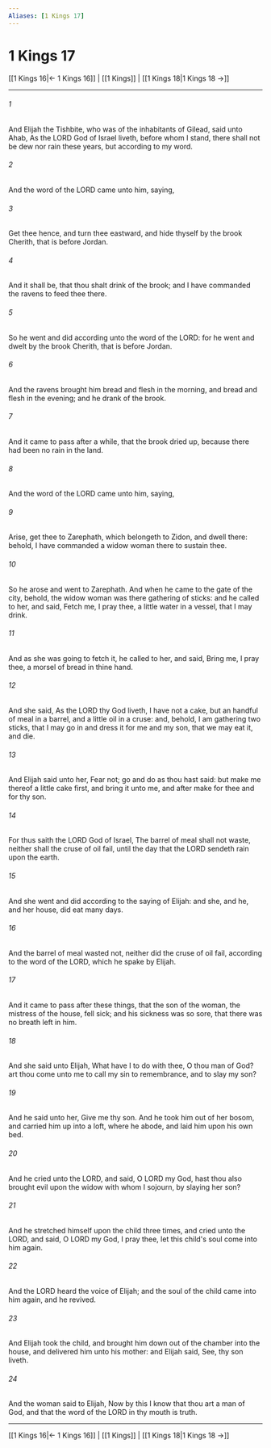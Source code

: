 ```yaml
---
Aliases: [1 Kings 17]
---
```

# 1 Kings 17

[[1 Kings 16|← 1 Kings 16]] | [[1 Kings]] | [[1 Kings 18|1 Kings 18 →]]
***



###### 1 
And Elijah the Tishbite, who was of the inhabitants of Gilead, said unto Ahab, As the LORD God of Israel liveth, before whom I stand, there shall not be dew nor rain these years, but according to my word. 

###### 2 
And the word of the LORD came unto him, saying, 

###### 3 
Get thee hence, and turn thee eastward, and hide thyself by the brook Cherith, that is before Jordan. 

###### 4 
And it shall be, that thou shalt drink of the brook; and I have commanded the ravens to feed thee there. 

###### 5 
So he went and did according unto the word of the LORD: for he went and dwelt by the brook Cherith, that is before Jordan. 

###### 6 
And the ravens brought him bread and flesh in the morning, and bread and flesh in the evening; and he drank of the brook. 

###### 7 
And it came to pass after a while, that the brook dried up, because there had been no rain in the land. 

###### 8 
And the word of the LORD came unto him, saying, 

###### 9 
Arise, get thee to Zarephath, which belongeth to Zidon, and dwell there: behold, I have commanded a widow woman there to sustain thee. 

###### 10 
So he arose and went to Zarephath. And when he came to the gate of the city, behold, the widow woman was there gathering of sticks: and he called to her, and said, Fetch me, I pray thee, a little water in a vessel, that I may drink. 

###### 11 
And as she was going to fetch it, he called to her, and said, Bring me, I pray thee, a morsel of bread in thine hand. 

###### 12 
And she said, As the LORD thy God liveth, I have not a cake, but an handful of meal in a barrel, and a little oil in a cruse: and, behold, I am gathering two sticks, that I may go in and dress it for me and my son, that we may eat it, and die. 

###### 13 
And Elijah said unto her, Fear not; go and do as thou hast said: but make me thereof a little cake first, and bring it unto me, and after make for thee and for thy son. 

###### 14 
For thus saith the LORD God of Israel, The barrel of meal shall not waste, neither shall the cruse of oil fail, until the day that the LORD sendeth rain upon the earth. 

###### 15 
And she went and did according to the saying of Elijah: and she, and he, and her house, did eat many days. 

###### 16 
And the barrel of meal wasted not, neither did the cruse of oil fail, according to the word of the LORD, which he spake by Elijah. 

###### 17 
And it came to pass after these things, that the son of the woman, the mistress of the house, fell sick; and his sickness was so sore, that there was no breath left in him. 

###### 18 
And she said unto Elijah, What have I to do with thee, O thou man of God? art thou come unto me to call my sin to remembrance, and to slay my son? 

###### 19 
And he said unto her, Give me thy son. And he took him out of her bosom, and carried him up into a loft, where he abode, and laid him upon his own bed. 

###### 20 
And he cried unto the LORD, and said, O LORD my God, hast thou also brought evil upon the widow with whom I sojourn, by slaying her son? 

###### 21 
And he stretched himself upon the child three times, and cried unto the LORD, and said, O LORD my God, I pray thee, let this child's soul come into him again. 

###### 22 
And the LORD heard the voice of Elijah; and the soul of the child came into him again, and he revived. 

###### 23 
And Elijah took the child, and brought him down out of the chamber into the house, and delivered him unto his mother: and Elijah said, See, thy son liveth. 

###### 24 
And the woman said to Elijah, Now by this I know that thou art a man of God, and that the word of the LORD in thy mouth is truth.

***
[[1 Kings 16|← 1 Kings 16]] | [[1 Kings]] | [[1 Kings 18|1 Kings 18 →]]
